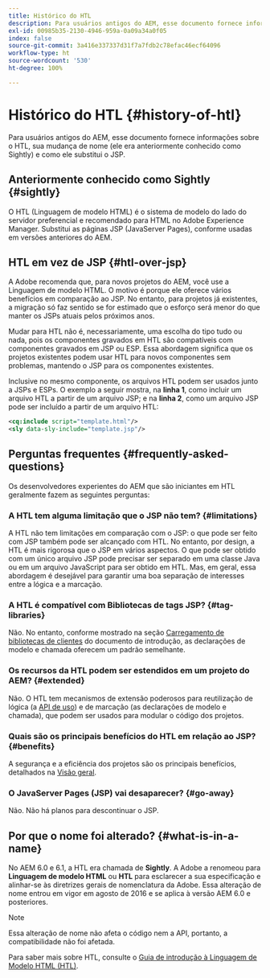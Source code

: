 ```yaml
---
title: Histórico do HTL
description: Para usuários antigos do AEM, esse documento fornece informações sobre o HTL, sua mudança de nome (ele era anteriormente conhecido como Sightly) e como ele substitui o JSP.
exl-id: 00985b35-2130-4946-959a-0a09a34a0f05
index: false
source-git-commit: 3a416e337337d31f7a7fdb2c78efac46ecf64096
workflow-type: ht
source-wordcount: '530'
ht-degree: 100%

---
```



# Histórico do HTL {#history-of-htl}

Para usuários antigos do AEM, esse documento fornece informações sobre o HTL, sua mudança de nome (ele era anteriormente conhecido como Sightly) e como ele substitui o JSP.

## Anteriormente conhecido como Sightly {#sightly}

O HTL (Linguagem de modelo HTML) é o sistema de modelo do lado do servidor preferencial e recomendado para HTML no Adobe Experience Manager. Substitui as páginas JSP (JavaServer Pages), conforme usadas em versões anteriores do AEM.

## HTL em vez de JSP {#htl-over-jsp}

A Adobe recomenda que, para novos projetos do AEM, você use a Linguagem de modelo HTML. O motivo é porque ele oferece vários benefícios em comparação ao JSP. No entanto, para projetos já existentes, a migração só faz sentido se for estimado que o esforço será menor do que manter os JSPs atuais pelos próximos anos.

Mudar para HTL não é, necessariamente, uma escolha do tipo tudo ou nada, pois os componentes gravados em HTL são compatíveis com componentes gravados em JSP ou ESP. Essa abordagem significa que os projetos existentes podem usar HTL para novos componentes sem problemas, mantendo o JSP para os componentes existentes.

Inclusive no mesmo componente, os arquivos HTL podem ser usados junto a JSPs e ESPs. O exemplo a seguir mostra, na **linha 1**, como incluir um arquivo HTL a partir de um arquivo JSP; e na **linha 2**, como um arquivo JSP pode ser incluído a partir de um arquivo HTL:

```xml
<cq:include script="template.html"/>
<sly data-sly-include="template.jsp"/>
```

## Perguntas frequentes {#frequently-asked-questions}

Os desenvolvedores experientes do AEM que são iniciantes em HTL geralmente fazem as seguintes perguntas:

### A HTL tem alguma limitação que o JSP não tem? {#limitations}

A HTL não tem limitações em comparação com o JSP: o que pode ser feito com JSP também pode ser alcançado com HTL. No entanto, por design, a HTL é mais rigorosa que o JSP em vários aspectos. O que pode ser obtido com um único arquivo JSP pode precisar ser separado em uma classe Java ou em um arquivo JavaScript para ser obtido em HTL. Mas, em geral, essa abordagem é desejável para garantir uma boa separação de interesses entre a lógica e a marcação.

### A HTL é compatível com Bibliotecas de tags JSP? {#tag-libraries}

Não. No entanto, conforme mostrado na seção [Carregamento de bibliotecas de clientes](getting-started.md#loading-client-libraries) do documento de introdução, as declarações de modelo e chamada oferecem um padrão semelhante.

### Os recursos da HTL podem ser estendidos em um projeto do AEM? {#extended}

Não. O HTL tem mecanismos de extensão poderosos para reutilização de lógica (a [API de uso](#use-api-for-accessing-logic)) e de marcação (as declarações de modelo e chamada), que podem ser usados para modular o código dos projetos.

### Quais são os principais benefícios do HTL em relação ao JSP? {#benefits}

A segurança e a eficiência dos projetos são os principais benefícios, detalhados na [Visão geral](overview.md).

### O JavaServer Pages (JSP) vai desaparecer? {#go-away}

Não. Não há planos para descontinuar o JSP.

## Por que o nome foi alterado? {#what-is-in-a-name}

No AEM 6.0 e 6.1, a HTL era chamada de **Sightly**. A Adobe a renomeou para **Linguagem de modelo HTML** ou **HTL** para esclarecer a sua especificação e alinhar-se às diretrizes gerais de nomenclatura da Adobe. Essa alteração de nome entrou em vigor em agosto de 2016 e se aplica à versão AEM 6.0 e posteriores.

>[!NOTE]
>
>Essa alteração de nome não afeta o código nem a API, portanto, a compatibilidade não foi afetada.

Para saber mais sobre HTL, consulte o [Guia de introdução à Linguagem de Modelo HTML (HTL)](overview.md).
